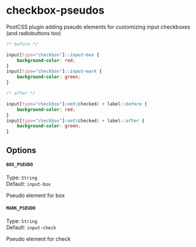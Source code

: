 # checkbox-pseudos
PostCSS plugin adding pseudo elements for customizing input checkboxes (and radiobuttons too)

```css
/* before */

input[type="checkbox"]::input-box {
    background-color: red;
}
input[type="checkbox"]::input-mark {
    background-color: green;
}

/* after */

input[type="checkbox"]:not(checked) + label::before {
    background-color: red;
}
input[type="checkbox"]:not(checked) + label::after {
    background-color: green;
}

```

## Options

#### `BOX_PSEUDO`

Type: `String`  
Default: `input-box`

Pseudo element for box

#### `MARK_PSEUDO`

Type: `String`  
Default: `input-check`

Pseudo element for check


